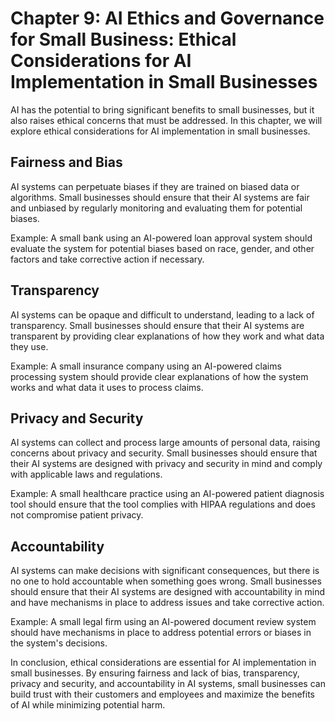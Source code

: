 Chapter 9: AI Ethics and Governance for Small Business: Ethical Considerations for AI Implementation in Small Businesses
========================================================================================================================

AI has the potential to bring significant benefits to small businesses, but it also raises ethical concerns that must be addressed. In this chapter, we will explore ethical considerations for AI implementation in small businesses.

Fairness and Bias
-----------------

AI systems can perpetuate biases if they are trained on biased data or algorithms. Small businesses should ensure that their AI systems are fair and unbiased by regularly monitoring and evaluating them for potential biases.

Example: A small bank using an AI-powered loan approval system should evaluate the system for potential biases based on race, gender, and other factors and take corrective action if necessary.

Transparency
------------

AI systems can be opaque and difficult to understand, leading to a lack of transparency. Small businesses should ensure that their AI systems are transparent by providing clear explanations of how they work and what data they use.

Example: A small insurance company using an AI-powered claims processing system should provide clear explanations of how the system works and what data it uses to process claims.

Privacy and Security
--------------------

AI systems can collect and process large amounts of personal data, raising concerns about privacy and security. Small businesses should ensure that their AI systems are designed with privacy and security in mind and comply with applicable laws and regulations.

Example: A small healthcare practice using an AI-powered patient diagnosis tool should ensure that the tool complies with HIPAA regulations and does not compromise patient privacy.

Accountability
--------------

AI systems can make decisions with significant consequences, but there is no one to hold accountable when something goes wrong. Small businesses should ensure that their AI systems are designed with accountability in mind and have mechanisms in place to address issues and take corrective action.

Example: A small legal firm using an AI-powered document review system should have mechanisms in place to address potential errors or biases in the system's decisions.

In conclusion, ethical considerations are essential for AI implementation in small businesses. By ensuring fairness and lack of bias, transparency, privacy and security, and accountability in AI systems, small businesses can build trust with their customers and employees and maximize the benefits of AI while minimizing potential harm.
